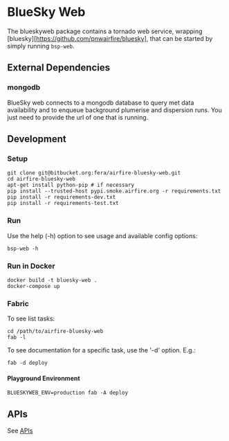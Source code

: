 # BlueSky Web

The blueskyweb package contains a tornado web service, wrapping
[bluesky][https://github.com/pnwairfire/bluesky],
that can be started by simply running ```bsp-web```.




## External Dependencies

### mongodb

BlueSky web connects to a mongodb database to query met data availability
and to enqueue background plumerise and dispersion runs.
You just need to provide the url of one that is running.




## Development

### Setup

    git clone git@bitbucket.org:fera/airfire-bluesky-web.git
    cd airfire-bluesky-web
    apt-get install python-pip # if necessary
    pip install --trusted-host pypi.smoke.airfire.org -r requirements.txt
    pip install -r requirements-dev.txt
    pip install -r requirements-test.txt

### Run

Use the help (-h) option to see usage and available config options:

    bsp-web -h

### Run in Docker

    docker build -t bluesky-web .
    docker-compose up




### Fabric


To see list tasks:

    cd /path/to/airfire-bluesky-web
    fab -l

To see documentation for a specific task, use the '-d' option. E.g.:

    fab -d deploy

#### Playground Environment

    BLUESKYWEB_ENV=production fab -A deploy




## APIs

See [APIs](API.md)

